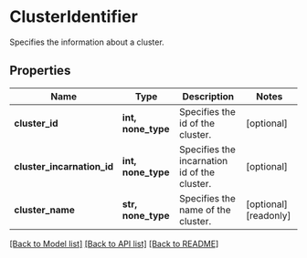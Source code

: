 # ClusterIdentifier

Specifies the information about a cluster.

## Properties
Name | Type | Description | Notes
------------ | ------------- | ------------- | -------------
**cluster_id** | **int, none_type** | Specifies the id of the cluster. | [optional] 
**cluster_incarnation_id** | **int, none_type** | Specifies the incarnation id of the cluster. | [optional] 
**cluster_name** | **str, none_type** | Specifies the name of the cluster. | [optional] [readonly] 

[[Back to Model list]](../README.md#documentation-for-models) [[Back to API list]](../README.md#documentation-for-api-endpoints) [[Back to README]](../README.md)



